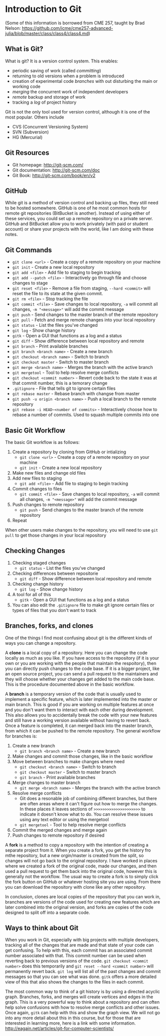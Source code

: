 # Introduction to Git
(Some of this information is borrowed from CME 257, taught by Brad Nelson: https://github.com/icme/cme257-advanced-julia/blob/master/class/class4/class4.md)

## What is Git?
What is git?  It is a version control system.  This enables:
* periodic saving of work (called *committing*)
* returning to old versions when a problem is introduced
* creation of experimental code *branches* with out disturbing the main or working code
* *merging* the concurrent work of independent developers
* *remote* backup and storage of work
* tracking a *log* of project history

Git is not the only tool used for version control, although it is one of the most popular.  Others include
* CVS (Concurrent Versioning System)
* SVN (Subversion)
* HG (Mercurial)

## Git Resources
* Git homepage: http://git-scm.com/
* Git documentation: http://git-scm.com/doc
* Git Book: http://git-scm.com/book/en/v2

## GitHub
While git is a method of version control and backing up files, they still need to be hosted somewhere. GitHub is one of he most common hosts for remote git repositories (BitBucket is another). Instead of using either of these services, you could set up a remote repository on a private server. GitHub and BitBucket allow you to work privately (with paid or student account) or share your projects with the world, like I am doing with these notes.

## Git Commands
* `git clone <url>` - Create a copy of a remote repository on your machine
* `git init` - Create a new local repository
* `git add <file>` - Add file to staging to begin tracking
* `git add --patch <file>` - Interactively go through file and choose changes to stage
* `git reset <file>` - Remove a file from staging, `--hard <commit>` will reset the file to its state at the given commit. 
* `git rm <file>` - Stop tracking the file
* `git commit <file>` - Save changes to local repository, `-a` will commit all changes, `-m "<message>"` will add the commit message
* `git push` - Send changes to the master branch of the remote repository
* `git pull` - Fetch and merge remote changes into your local repository
* `git status` - List the files you've changed
* `git log` - Show change history
* `gitk` - Open a GUI that functions as a log and a status
* `git diff` - Show difference between local repository and remote
* `git branch` - Print available branches
* `git branch <branch name>` - Create a new branch
* `git checkout <branch name>` - Switch to branch
* `git checkout master` - Switch to master branch
* `git merge <branch name>` - Merges the branch with the active branch
* `git mergetool` - Tool to help resolve merge conflicts
* `git checkout <commit number>` - Revert code back to the state it was at that commit number, this is a temorary change
* `.gitignore` - File that tells git to ignore certain files
* `git rebase master` - Rebase branch with changse from master
* `git push -u origin <branch name>` - Push a local branch to the remote repository
* `git rebase -i HEAD~<number of commits>` - Interactively choose how to rebase a number of commits. Used to squash multiple commits into one

## Basic Git Workflow
The basic Git workflow is as follows:
1. Create a repository by cloning from GitHub or intializing
    * `git clone <url>` - Create a copy of a remote repository on your machine
    * `git init` - Create a new local repository
2. Make new files and change old files
3. Add new files to staging
    * `git add <file>` - Add file to staging to begin tracking
3. Commit changes to files
    * `git commit <file>` - Save changes to local repository, `-a` will commit all changes, `-m "<message>"` will add the commit message
4. Push changes to remote repository
    * `git push` - Send changes to the master branch of the remote repository
5. Repeat

When other users make changes to the repository, you will need to use `git pull` to get those changes in your local repository
  
## Checking Changes
1. Checking staged changes
    * `git status` - List the files you've changed
2. Checking differences between repositorie
    * `git diff` - Show difference between local repository and remote
3. Checking change history
    * `git log` - Show change history
4. A tool for all of this
    * `gitk` - Open a GUI that functions as a log and a status
5. You can also edit the `.gitignore` file to make git ignore certain files or types of files that you don't want to track
  
## Branches, forks, and clones
One of the things I find most confusing about git is the different kinds of ways you can change a repository. 

A **clone** is a local copy of a repository. Here you can change the code locally as much as you like. If you have access to the repository (if it is your own or you are working with the people that maintain the respoitory), then you can directly push changes to the code base. If it is a bigger project, like an open source project, you can send a pull request to the maintainers and they will choose whether your changes get added to the main code base. This is the procedure documented above in the basic workflow.

A **branch** is a temporary version of the code that is usually used to implement a specific feature, which is later implemented into the master or main branch. This is good if you are working on multiple features at once and you don't want them to interact with each other during development. This also allows you to accidentally break the code with your new features and still have a working version available without having to revert back. Once a feature is completed, it can merged back into the master branch, from which it can be pushed to the remote repository. The general workflow for branches is:
1. Create a new branch
    * `git branch <branch name>` - Create a new branch
2. Make changes and commit those changes, like in the basic workflow
3. Move between branches to make changes where need
    * `git checkout <branch name>` - Switch to branch
    * `git checkout master` - Switch to master branch
    * `git branch` - Print available branches
4. Merge changes to master branch
    * `git merge <branch name>` - Merges the branch with the active branch
5. Resolve merge conflicts
    * Git does a resonable job of combining different branches, but there are often areas where it can't figure out how to merge the changes. In these places it leaves sections of `>>>>>>>>>>>>>>>>>>>>>` to indicate it doesn't know what to do. You can resolve these issues using any text editor or using the mergetool
    * `git mergetool` - Tool to help resolve merge conflicts
6. Commit the merged changes and merge again
7. Push changes to remote repository if desired

A **fork** is a method to copy a repository with the intention of creating a separate project from it. When you create a fork, you get the history fro mthe repository, but a new orgin/master is created from the split, so changes will not go back to the original repository. I have worked in places where we created a fork of the original code, made our changes, and then used a pull request to get them back into the original code, however this is generally not the workflow. The usual way to create a fork is to simply click the fork button on GitHub or whatever hosting site you are using. From there you can download the repository with clone like any other repository.

In conclusion, clones are local copies of the repository that you can work in, branches are versions of the code used for creating new features which are later combined into the original version, and forks are copies of the code designed to split off into a separate code. 

## Ways to think about Git
When you work in Git, especially with big projects with multiple developers, tracking all of the changes that are made and that state of your code can get confusing. To help with this, each commit has an associated commit number associated with that. This commit number can be used when reverting back to previous versions of the code. `git checkout <commit number>` does this temporarily and `git reset --hard <commit number>` will permanently revert back. `git log` will list all of the past changes and commit messages so that you can see what was done. `gitk` offers a more detailed view of this that also shows the changes to the files in each commit. 

The most common way to think of a git history is by using a directed acyclic graph. Branches, forks, and merges will create vertices and edges in the graph. This is a very powerful way to think about a repository and can often help solve confusions with how to resolve merge conflicts and other issues. Once again, `gitk` can help with this and show the graph view. We will not go into any more detail about this in this course, but for those that are interested in learning more, here is a link with some information. http://eagain.net/articles/git-for-computer-scientists/


